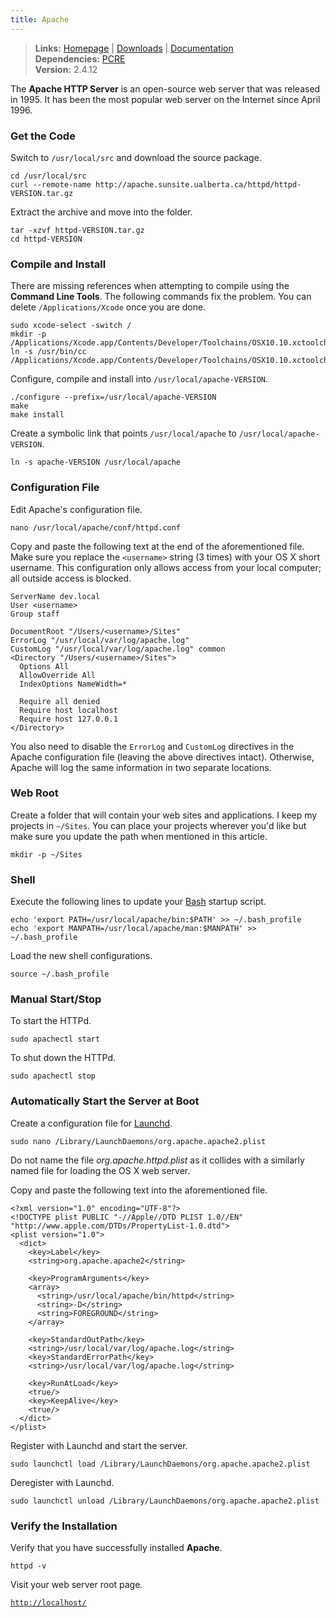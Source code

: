 ```yaml
---
title: Apache
---
```


> **Links:** [Homepage](http://httpd.apache.org/) | [Downloads](http://httpd.apache.org/download.cgi) | [Documentation](http://httpd.apache.org/docs/2.4/)  
> **Dependencies:** [PCRE](/pcre/)  
> **Version:** <span id="version">2.4.12</span>

The **Apache HTTP Server** is an open-source web server that was released in 1995. It has been the most popular web server on the Internet since April 1996.


### Get the Code

Switch to `/usr/local/src` and download the source package.

	cd /usr/local/src
	curl --remote-name http://apache.sunsite.ualberta.ca/httpd/httpd-VERSION.tar.gz

Extract the archive and move into the folder.

	tar -xzvf httpd-VERSION.tar.gz
	cd httpd-VERSION


### Compile and Install

There are missing references when attempting to compile using the **Command Line Tools**. The following commands fix the problem. You can delete `/Applications/Xcode` once you are done.

	sudo xcode-select -switch /
	mkdir -p /Applications/Xcode.app/Contents/Developer/Toolchains/OSX10.10.xctoolchain/usr/bin
	ln -s /usr/bin/cc /Applications/Xcode.app/Contents/Developer/Toolchains/OSX10.10.xctoolchain/usr/bin/cc

Configure, compile and install into `/usr/local/apache-VERSION`.

	./configure --prefix=/usr/local/apache-VERSION
	make
	make install

Create a symbolic link that points `/usr/local/apache` to `/usr/local/apache-VERSION`.

	ln -s apache-VERSION /usr/local/apache


### Configuration File

Edit Apache's configuration file.

	nano /usr/local/apache/conf/httpd.conf

Copy and paste the following text at the end of the aforementioned file. Make sure you replace the `<username>` string (3 times) with your OS X short username. This configuration only allows access from your local computer; all outside access is blocked.

	ServerName dev.local
	User <username>
	Group staff

	DocumentRoot "/Users/<username>/Sites"
	ErrorLog "/usr/local/var/log/apache.log"
	CustomLog "/usr/local/var/log/apache.log" common
	<Directory "/Users/<username>/Sites">
	  Options All
	  AllowOverride All
	  IndexOptions NameWidth=*

	  Require all denied
	  Require host localhost
	  Require host 127.0.0.1
	</Directory>

You also need to disable the `ErrorLog` and `CustomLog` directives in the Apache configuration file (leaving the above directives intact). Otherwise, Apache will log the same information in two separate locations.


### Web Root

Create a folder that will contain your web sites and applications. I keep my projects in `~/Sites`. You can place your projects wherever you'd like but make sure you update the path when mentioned in this article.

	mkdir -p ~/Sites


### Shell

Execute the following lines to update your [Bash](http://en.wikipedia.org/wiki/Bash_%28Unix_shell%29) startup script.

	echo 'export PATH=/usr/local/apache/bin:$PATH' >> ~/.bash_profile
	echo 'export MANPATH=/usr/local/apache/man:$MANPATH' >> ~/.bash_profile

Load the new shell configurations.

	source ~/.bash_profile


### Manual Start/Stop

To start the HTTPd.

	sudo apachectl start

To shut down the HTTPd.

	sudo apachectl stop


### Automatically Start the Server at Boot

Create a configuration file for [Launchd](http://en.wikipedia.org/wiki/Launchd).

	sudo nano /Library/LaunchDaemons/org.apache.apache2.plist

Do not name the file *org.apache.httpd.plist* as it collides with a similarly named file for loading the OS X web server.

Copy and paste the following text into the aforementioned file.

	<?xml version="1.0" encoding="UTF-8"?>
	<!DOCTYPE plist PUBLIC "-//Apple//DTD PLIST 1.0//EN" "http://www.apple.com/DTDs/PropertyList-1.0.dtd">
	<plist version="1.0">
	  <dict>
	    <key>Label</key>
	    <string>org.apache.apache2</string>

	    <key>ProgramArguments</key>
	    <array>
	      <string>/usr/local/apache/bin/httpd</string>
	      <string>-D</string>
	      <string>FOREGROUND</string>
	    </array>

	    <key>StandardOutPath</key>
	    <string>/usr/local/var/log/apache.log</string>
	    <key>StandardErrorPath</key>
	    <string>/usr/local/var/log/apache.log</string>

	    <key>RunAtLoad</key>
	    <true/>
	    <key>KeepAlive</key>
	    <true/>
	  </dict>
	</plist>

Register with Launchd and start the server.

	sudo launchctl load /Library/LaunchDaemons/org.apache.apache2.plist

Deregister with Launchd.

	sudo launchctl unload /Library/LaunchDaemons/org.apache.apache2.plist


### Verify the Installation

Verify that you have successfully installed **Apache**.

	httpd -v

Visit your web server root page.

[`http://localhost/`](http://localhost/)
